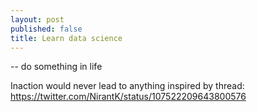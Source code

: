 ```yaml
---
layout: post
published: false
title: Learn data science
---
```

-- do something in life

Inaction would never lead to anything
inspired by thread: https://twitter.com/NirantK/status/107522209643800576

